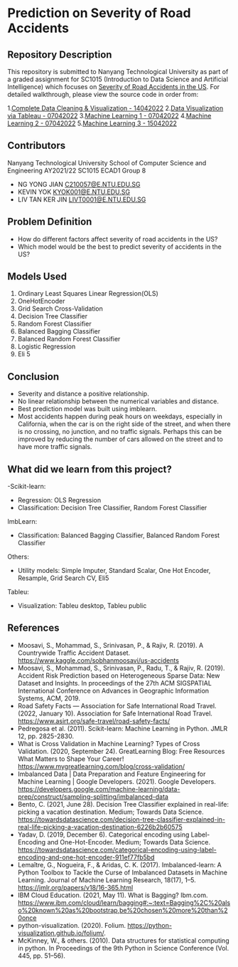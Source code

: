 # Prediction on Severity of Road Accidents

## Repository Description

This repository is submitted to Nanyang Technological University as part of a graded assignment for SC1015 (Introduction to Data Science and Artificial Intelligence) which focuses on [Severity of Road Accidents in the US](https://www.kaggle.com/datasets/sobhanmoosavi/us-accidents). For detailed walkthrough, please view the source code in order from:

1.[Complete Data Cleaning & Visualization - 14042022]()
2.[Data Visualization via Tableau - 07042022]()
3.[Machine Learning 1 - 07042022]()
4.[Machine Learning 2 - 07042022]()
5.[Machine Learning 3 - 15042022]()

## Contributors
Nanyang Technological University School of Computer Science and Engineering
AY2021/22 SC1015 ECAD1 Group 8

- NG YONG JIAN C210057@E.NTU.EDU.SG
- KEVIN YOK KYOK001@E.NTU.EDU.SG
- LIV TAN KER JIN LIVT0001@E.NTU.EDU.SG

## Problem Definition
- How do different factors affect severity of road accidents in the US?
- Which model would be the best to predict severity of accidents in the US?

## Models Used
1. Ordinary Least Squares Linear Regression(OLS)
2. OneHotEncoder
3. Grid Search Cross-Validation
4. Decision Tree Classifier
5. Random Forest Classifier
6. Balanced Bagging Classifier
7. Balanced Random Forest Classifier
8. Logistic Regression
9. Eli 5

## Conclusion
- Severity and distance a positive relationship.
- No linear relationship between the numerical variables and distance.
- Best prediction model was built using imblearn.
- Most accidents happen during peak hours on weekdays, especially in California, when the car is on the right side of the street, and when there is no crossing, no junction, and no traffic signals. Perhaps this can be improved by reducing the number of cars allowed on the street and to have more traffic signals.

## What did we learn from this project?

-Scikit-learn:
-  Regression: OLS Regression
-  Classification: Decision Tree Classifier, Random Forest Classifier

ImbLearn:
- Classification: Balanced Bagging Classifier, Balanced Random Forest Classifier

Others:
- Utility models: Simple Imputer, Standard Scalar, One Hot Encoder, Resample, Grid Search CV, Eli5

Tableu:
- Visualization: Tableu desktop, Tableu public

## References

- Moosavi, S., Mohammad, S., Srinivasan, P., & Rajiv, R. (2019). A Countrywide Traffic Accident Dataset. https://www.kaggle.com/sobhanmoosavi/us-accidents ​
- Moosavi, S., Mohammad, S., Srinivasan, P., Radu, T., & Rajiv, R. (2019). Accident Risk Prediction based on Heterogeneous Sparse Data: New Dataset and Insights. In proceedings of the 27th ACM SIGSPATIAL International Conference on Advances in Geographic Information Systems, ACM, 2019. ​
- Road Safety Facts — Association for Safe International Road Travel. (2022, January 10). Association for Safe International Road Travel. https://www.asirt.org/safe-travel/road-safety-facts/ ​
- Pedregosa et al. (2011). Scikit-learn: Machine Learning in Python. JMLR 12, pp. 2825-2830.‌​
- What is Cross Validation in Machine Learning? Types of Cross Validation. (2020, September 24). GreatLearning Blog: Free Resources What Matters to Shape Your Career! https://www.mygreatlearning.com/blog/cross-validation/ ​
- Imbalanced Data  |  Data Preparation and Feature Engineering for Machine Learning  |  Google Developers. (2021). Google Developers. https://developers.google.com/machine-learning/data-prep/construct/sampling-splitting/imbalanced-data ​
- Bento, C. (2021, June 28). Decision Tree Classifier explained in real-life: picking a vacation destination. Medium; Towards Data Science. https://towardsdatascience.com/decision-tree-classifier-explained-in-real-life-picking-a-vacation-destination-6226b2b60575 ​
- Yadav, D. (2019, December 6). Categorical encoding using Label-Encoding and One-Hot-Encoder. Medium; Towards Data Science. https://towardsdatascience.com/categorical-encoding-using-label-encoding-and-one-hot-encoder-911ef77fb5bd ​
- Lemaître, G., Nogueira, F., & Aridas, C. K. (2017). Imbalanced-learn: A Python Toolbox to Tackle the Curse of Imbalanced Datasets in Machine Learning. Journal of Machine Learning Research, 18(17), 1–5. https://jmlr.org/papers/v18/16-365.html ​
- IBM Cloud Education. (2021, May 11). What is Bagging? Ibm.com. https://www.ibm.com/cloud/learn/bagging#:~:text=Bagging%2C%20also%20known%20as%20bootstrap,be%20chosen%20more%20than%20once ​
- python-visualization. (2020). Folium. https://python-visualization.github.io/folium/. ​
- McKinney, W., & others. (2010). Data structures for statistical computing in python. In Proceedings of the 9th Python in Science Conference (Vol. 445, pp. 51–56).​
